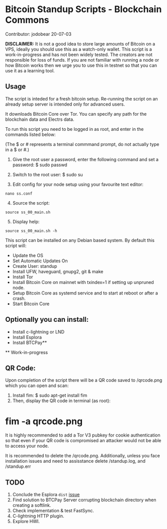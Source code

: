# Bitcoin Standup Scripts - Blockchain Commons

Contributor: jodobear 20-07-03

**DISCLAIMER:** It is not a good idea to store large amounts of Bitcoin on a VPS, ideally you should use this as a watch-only wallet. This script is a work-in-progress and has not been widely tested. The creators are not responsible for loss of funds. If you are not familiar with running a node or how Bitcoin works then we urge you to use this in testnet so that you can use it as a learning tool.


## Usage

The script is inteded for a fresh bitcoin setup. Re-running the script on an already setup server is intended only for advanced users.

It downloads Bitcoin Core over Tor. You can specify any path for the blockchain data and Electrs data.

To run this script you need to be logged in as root, and enter in the commands listed below:

(The $ or # represents a terminal commmand prompt, do not actually type in a $ or #.)

1. Give the root user a password, enter the following command and set a password:
$ sudo passwd

2. Switch to the root user:
$ sudo su

3. Edit config for your node setup using your favourite text editor:

`nano ss.conf`

4. Source the script:

`source ss_00_main.sh`

5. Display help:

`source ss_00_main.sh -h`

This script can be installed on any Debian based system. By default this script will:

- Update the OS
- Set Automatic Updates On
- Create User: standup
- Install UFW, haveguard, gnupg2, git & make
- Install Tor
- Install Bitcoin Core on mainnet with txindex=1 if setting up unpruned node.
- Setup Bitcoin Core as systemd service and to start at reboot or after a crash.
- Start Bitcoin Core

Optionally you can install:
---------------------------
- Install c-lightning or LND
- Install Esplora
- Install BTCPay**

** Work-in-progress

QR Code:
--------
Upon completion of the script there will be a QR code saved to /qrcode.png which you can open and scan:

1. Install fim:
$ sudo apt-get install fim
2. Then, display the QR code in terminal (as root):
# fim -a qrcode.png

It is highly recommended to add a Tor V3 pubkey for cookie authentication so that even if your QR code is compromised an attacker would not be able to access your node.

It is recommended to delete the /qrcode.png.
Additionally, unless you face installation issues and need to assisstance delete /standup.log, and /standup.err


## TODO

1. Conclude the Esplora `dist` [issue](https://github.com/Blockstream/esplora/issues/156)
2. Find solution to BTCPay Server corrupting blockchain directory when creating a softlink.
3. Check implementation & test FastSync.
4. C-lightning HTTP plugin.
5. Explore HWI.
